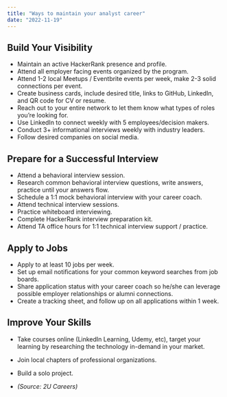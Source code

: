 ```yaml
---
title: "Ways to maintain your analyst career"
date: "2022-11-19"
---
```


## Build Your Visibility

- Maintain an active HackerRank presence and profile.
- Attend all employer facing events organized by the program.
- Attend 1-2 local Meetups / Eventbrite events per week, make 2-3 solid connections per event.
- Create business cards, include desired title, links to GitHub, LinkedIn, and QR code for CV or resume.
- Reach out to your entire network to let them know what types of roles you’re looking for.
- Use LinkedIn to connect weekly with 5 employees/decision makers.
- Conduct 3+ informational interviews weekly with industry leaders.
- Follow desired companies on social media.

## Prepare for a Successful Interview

- Attend a behavioral interview session.
- Research common behavioral interview questions, write answers, practice until your answers flow.
- Schedule a 1:1 mock behavioral interview with your career coach.
- Attend technical interview sessions.
- Practice whiteboard interviewing.
- Complete HackerRank interview preparation kit.
- Attend TA office hours for 1:1 technical interview support / practice.

## Apply to Jobs

- Apply to at least 10 jobs per week.
- Set up email notifications for your common keyword searches from job boards.
- Share application status with your career coach so he/she can leverage possible employer relationships or alumni connections.
- Create a tracking sheet, and follow up on all applications within 1 week.

## Improve Your Skills

- Take courses online (LinkedIn Learning, Udemy, etc), target your learning by researching the technology in-demand in your market.
- Join local chapters of professional organizations.
- Build a solo project.

- _(Source: 2U Careers)_
